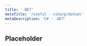```yaml
---
title: '.NET'
metaTitle: '/useful - csharp/dotnet'
metaDescription: 'C# - .NET'
---
```


## Placeholder
